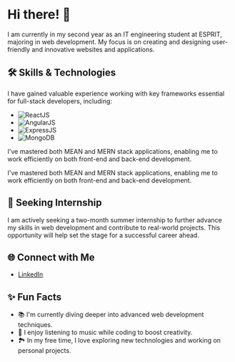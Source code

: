 # Hi there! 👋

I am currently in my second year as an IT engineering student at ESPRIT, majoring in web development. My focus is on creating and designing user-friendly and innovative websites and applications. 

## 🛠️ Skills & Technologies

I have gained valuable experience working with key frameworks essential for full-stack developers, including:
- ![ReactJS](https://img.shields.io/badge/-ReactJS-61DAFB?logo=react&logoColor=white)
- ![AngularJS](https://img.shields.io/badge/-AngularJS-DD0031?logo=angular&logoColor=white)
- ![ExpressJS](https://img.shields.io/badge/-ExpressJS-000000?logo=express&logoColor=white)
- ![MongoDB](https://img.shields.io/badge/-MongoDB-47A248?logo=mongodb&logoColor=white)

I've mastered both MEAN and MERN stack applications, enabling me to work efficiently on both front-end and back-end development.


I've mastered both MEAN and MERN stack applications, enabling me to work efficiently on both front-end and back-end development.

## 🚀 Seeking Internship

I am actively seeking a two-month summer internship to further advance my skills in web development and contribute to real-world projects. This opportunity will help set the stage for a successful career ahead.

## 🌐 Connect with Me

- [LinkedIn]([https://www.linkedin.com/in/yourlinkedin](https://www.linkedin.com/in/samar-rebhi/))


## ✨ Fun Facts

- 📚 I'm currently diving deeper into advanced web development techniques.
- 🎵 I enjoy listening to music while coding to boost creativity.
- 🏞️ In my free time, I love exploring new technologies and working on personal projects.
